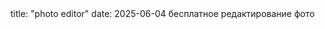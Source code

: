 <div id="photo-editor"></div>
<script src="https://unpkg.com/fabric@5.3.1/dist/fabric.min.js"></script>
<script>
</script>
title: "photo editor"
date: 2025-06-04
бесплатное редактирование фото 

